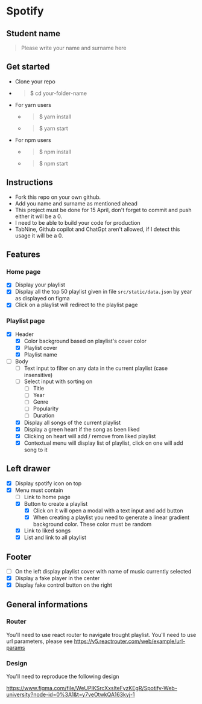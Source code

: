 # Spotify

## Student name

> Please write your name and surname here

## Get started

-   Clone your repo
-   > $ cd your-folder-name
-   For yarn users
    -   > $ yarn install
    -   > $ yarn start
-   For npm users
    -   > $ npm install
    -   > $ npm start

## Instructions

-   Fork this repo on your own github.
-   Add you name and surname as mentioned ahead
-   This project must be done for 15 April, don't forget to commit and push either it will be a 0.
-   I need to be able to build your code for production
-   TabNine, Github copilot and ChatGpt aren't allowed, if I detect this usage it will be a 0.

## Features

### Home page

-   [X] Display your playlist
-   [X] Display all the top 50 playlist given in file `src/static/data.json` by year as displayed on figma
-   [X] Click on a playlist will redirect to the playlist page

### Playlist page

-   [X] Header 
    -   [X] Color background based on playlist's cover color
    -   [X] Playlist cover
    -   [X] Playlist name
-   [ ] Body
    -   [ ] Text input to filter on any data in the current playlist (case insensitive)
    -   [ ] Select input with sorting on 
        -   [ ] Title
        -   [ ] Year
        -   [ ] Genre
        -   [ ] Popularity
        -   [ ] Duration 
    -   [X] Display all songs of the current playlist
    -   [X] Display a green heart if the song as been liked
    -   [X] Clicking on heart will add / remove from liked playlist
    -   [X] Contextual menu will display list of playlist, click on one will add song to it

## Left drawer

-   [X] Display spotify icon on top
-   [X] Menu must contain
    -   [ ] Link to home page
    -   [X] Button to create a playlist
        -   [X] Click on it will open a modal with a text input and add button
        -   [X] When creating a playlist you need to generate a linear gradient background color. These color must be random
    -   [X] Link to liked songs
    -   [X] List and link to all playlist

## Footer

-   [ ] On the left display playlist cover with name of music currently selected
-   [X] Display a fake player in the center
-   [X] Display fake control button on the right

## General informations

### Router

You'll need to use react router to navigate trought playlist. You'll need to use url parameters, please see 
https://v5.reactrouter.com/web/example/url-params

### Design

You'll need to reproduce the following design

https://www.figma.com/file/WeUPIKSrcXxslteFyzKEgR/Spotify-Web-university?node-id=0%3A1&t=y7veOtwkQA163kyj-1
